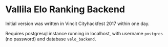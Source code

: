 Vallila Elo Ranking Backend
===========================

Initial version was written in Vincit Cityhackfest 2017 within one day.

Requires postgresql instance running in localhost, with username `postgres` (no password) and database `velo_backend`.
